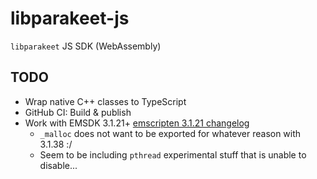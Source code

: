 # libparakeet-js

`libparakeet` JS SDK (WebAssembly)

## TODO

- Wrap native C++ classes to TypeScript
- GitHub CI: Build & publish
- Work with EMSDK 3.1.21+ [emscripten 3.1.21 changelog]
  - `_malloc` does not want to be exported for whatever reason with 3.1.38 :/
  - Seem to be including `pthread` experimental stuff that is unable to disable...

[emscripten 3.1.21 changelog]: https://github.com/emscripten-core/emscripten/blob/main/ChangeLog.md#3121---09092022
